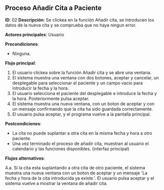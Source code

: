 ## Proceso Añadir Cita a Paciente

**ID**: 02
**Descripción**: Se clickea en la función Añadir cita, se introducen los datos de la nueva cita y se comprueba que no haya ningun error.

**Actores principales**: Usuario

**Precondiciones**:
* Ninguna.

**Flujo principal**:
1. El usuario clickea sobre la función Añadir cita y se abre una ventana.
1. El sistema muestra una ventana con dos botones, aceptar y cancelar, un desplegable para seleccionar el paciente y un campo vacio para introducir la fecha y la hora.  
1. El usuario selecciona el paciente del desplegable e introduce la fecha y la hora. Posteriormente pulsa aceptar.
1. El sistema muestra una nueva ventana, con un boton de aceptar y con un mensaje confirmando que la cita ha sido guardada correctamente.
1. El usuario pulsa aceptar, y el programa vuelve a la pantalla principal.
 
**Postcondiciones**:

* La cita no puede suplantar a otra cita en la misma fecha y hora a otro paciente.
* Una vez terminado el proceso de añadir cita, muestran al usuario el calendario y las funciones disponibles. (interfaz principal)

**Flujos alternativos**:

4.a. Si la cita esta suplantando a otra cita de otro paciente, el sistema muestra una nueva ventana con un boton de aceptar y un mensaje 'La fecha y hora de la cita introducida ya existe.'. El usuario pulsa aceptar y el sistema vuelve a mostrar la ventana de añadir cita.   
